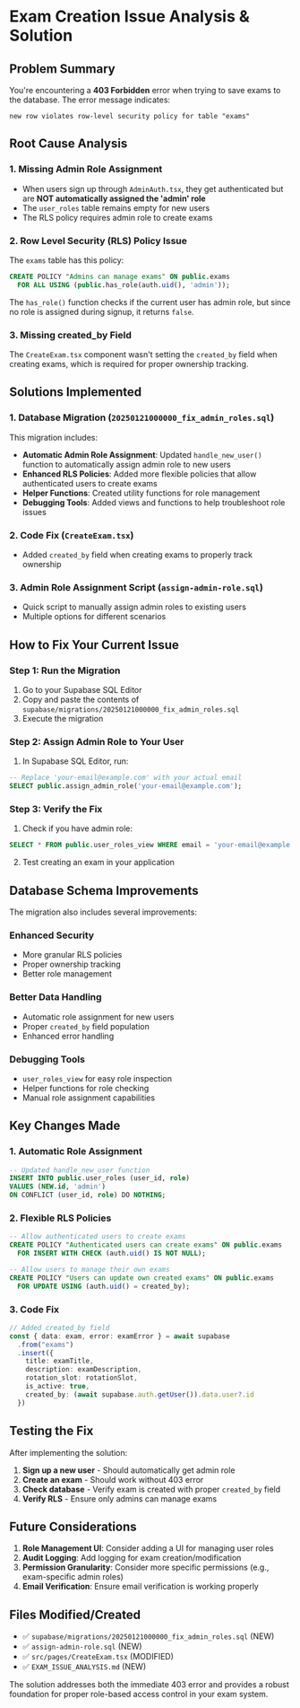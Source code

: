 # Exam Creation Issue Analysis & Solution

## Problem Summary
You're encountering a **403 Forbidden** error when trying to save exams to the database. The error message indicates:
```
new row violates row-level security policy for table "exams"
```

## Root Cause Analysis

### 1. **Missing Admin Role Assignment**
- When users sign up through `AdminAuth.tsx`, they get authenticated but are **NOT automatically assigned the 'admin' role**
- The `user_roles` table remains empty for new users
- The RLS policy requires admin role to create exams

### 2. **Row Level Security (RLS) Policy Issue**
The `exams` table has this policy:
```sql
CREATE POLICY "Admins can manage exams" ON public.exams
  FOR ALL USING (public.has_role(auth.uid(), 'admin'));
```

The `has_role()` function checks if the current user has admin role, but since no role is assigned during signup, it returns `false`.

### 3. **Missing created_by Field**
The `CreateExam.tsx` component wasn't setting the `created_by` field when creating exams, which is required for proper ownership tracking.

## Solutions Implemented

### 1. **Database Migration** (`20250121000000_fix_admin_roles.sql`)
This migration includes:

- **Automatic Admin Role Assignment**: Updated `handle_new_user()` function to automatically assign admin role to new users
- **Enhanced RLS Policies**: Added more flexible policies that allow authenticated users to create exams
- **Helper Functions**: Created utility functions for role management
- **Debugging Tools**: Added views and functions to help troubleshoot role issues

### 2. **Code Fix** (`CreateExam.tsx`)
- Added `created_by` field when creating exams to properly track ownership

### 3. **Admin Role Assignment Script** (`assign-admin-role.sql`)
- Quick script to manually assign admin roles to existing users
- Multiple options for different scenarios

## How to Fix Your Current Issue

### Step 1: Run the Migration
1. Go to your Supabase SQL Editor
2. Copy and paste the contents of `supabase/migrations/20250121000000_fix_admin_roles.sql`
3. Execute the migration

### Step 2: Assign Admin Role to Your User
1. In Supabase SQL Editor, run:
```sql
-- Replace 'your-email@example.com' with your actual email
SELECT public.assign_admin_role('your-email@example.com');
```

### Step 3: Verify the Fix
1. Check if you have admin role:
```sql
SELECT * FROM public.user_roles_view WHERE email = 'your-email@example.com';
```

2. Test creating an exam in your application

## Database Schema Improvements

The migration also includes several improvements:

### Enhanced Security
- More granular RLS policies
- Proper ownership tracking
- Better role management

### Better Data Handling
- Automatic role assignment for new users
- Proper `created_by` field population
- Enhanced error handling

### Debugging Tools
- `user_roles_view` for easy role inspection
- Helper functions for role checking
- Manual role assignment capabilities

## Key Changes Made

### 1. **Automatic Role Assignment**
```sql
-- Updated handle_new_user function
INSERT INTO public.user_roles (user_id, role)
VALUES (NEW.id, 'admin')
ON CONFLICT (user_id, role) DO NOTHING;
```

### 2. **Flexible RLS Policies**
```sql
-- Allow authenticated users to create exams
CREATE POLICY "Authenticated users can create exams" ON public.exams
  FOR INSERT WITH CHECK (auth.uid() IS NOT NULL);

-- Allow users to manage their own exams
CREATE POLICY "Users can update own created exams" ON public.exams
  FOR UPDATE USING (auth.uid() = created_by);
```

### 3. **Code Fix**
```typescript
// Added created_by field
const { data: exam, error: examError } = await supabase
  .from("exams")
  .insert({
    title: examTitle,
    description: examDescription,
    rotation_slot: rotationSlot,
    is_active: true,
    created_by: (await supabase.auth.getUser()).data.user?.id
  })
```

## Testing the Fix

After implementing the solution:

1. **Sign up a new user** - Should automatically get admin role
2. **Create an exam** - Should work without 403 error
3. **Check database** - Verify exam is created with proper `created_by` field
4. **Verify RLS** - Ensure only admins can manage exams

## Future Considerations

1. **Role Management UI**: Consider adding a UI for managing user roles
2. **Audit Logging**: Add logging for exam creation/modification
3. **Permission Granularity**: Consider more specific permissions (e.g., exam-specific admin roles)
4. **Email Verification**: Ensure email verification is working properly

## Files Modified/Created

- ✅ `supabase/migrations/20250121000000_fix_admin_roles.sql` (NEW)
- ✅ `assign-admin-role.sql` (NEW)
- ✅ `src/pages/CreateExam.tsx` (MODIFIED)
- ✅ `EXAM_ISSUE_ANALYSIS.md` (NEW)

The solution addresses both the immediate 403 error and provides a robust foundation for proper role-based access control in your exam system.
